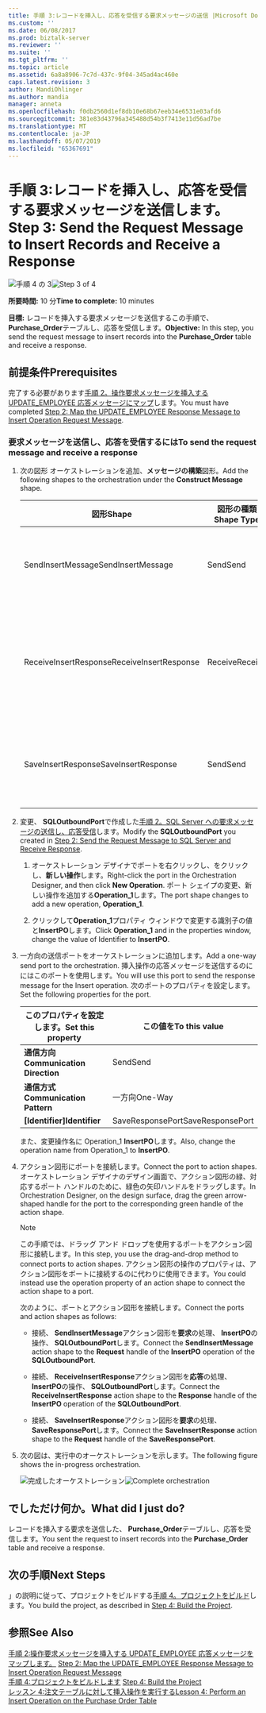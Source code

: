 ```yaml
---
title: 手順 3:レコードを挿入し、応答を受信する要求メッセージの送信 |Microsoft Docs
ms.custom: ''
ms.date: 06/08/2017
ms.prod: biztalk-server
ms.reviewer: ''
ms.suite: ''
ms.tgt_pltfrm: ''
ms.topic: article
ms.assetid: 6a8a8906-7c7d-437c-9f04-345ad4ac460e
caps.latest.revision: 3
author: MandiOhlinger
ms.author: mandia
manager: anneta
ms.openlocfilehash: f0db2560d1ef8db10e68b67eeb34e6531e03afd6
ms.sourcegitcommit: 381e83d43796a345488d54b3f7413e11d56ad7be
ms.translationtype: MT
ms.contentlocale: ja-JP
ms.lasthandoff: 05/07/2019
ms.locfileid: "65367691"
---
```

# <a name="step-3-send-the-request-message-to-insert-records-and-receive-a-response"></a><span data-ttu-id="13102-102">手順 3:レコードを挿入し、応答を受信する要求メッセージを送信します。</span><span class="sxs-lookup"><span data-stu-id="13102-102">Step 3: Send the Request Message to Insert Records and Receive a Response</span></span>
<span data-ttu-id="13102-103">![手順 4 の 3](../../adapters-and-accelerators/adapter-oracle-ebs/media/step-3of4.gif "Step_3of4")</span><span class="sxs-lookup"><span data-stu-id="13102-103">![Step 3 of 4](../../adapters-and-accelerators/adapter-oracle-ebs/media/step-3of4.gif "Step_3of4")</span></span>  
  
 <span data-ttu-id="13102-104">**所要時間:** 10 分</span><span class="sxs-lookup"><span data-stu-id="13102-104">**Time to complete:** 10 minutes</span></span>  
  
 <span data-ttu-id="13102-105">**目標:** レコードを挿入する要求メッセージを送信するこの手順で、 **Purchase_Order**テーブルし、応答を受信します。</span><span class="sxs-lookup"><span data-stu-id="13102-105">**Objective:** In this step, you send the request message to insert records into the **Purchase_Order** table and receive a response.</span></span>  
  
## <a name="prerequisites"></a><span data-ttu-id="13102-106">前提条件</span><span class="sxs-lookup"><span data-stu-id="13102-106">Prerequisites</span></span>  
 <span data-ttu-id="13102-107">完了する必要があります[手順 2。操作要求メッセージを挿入する UPDATE_EMPLOYEE 応答メッセージにマップ](../../adapters-and-accelerators/adapter-sql/step-2-map-update_employee-response-to-insert-operation-request.md)します。</span><span class="sxs-lookup"><span data-stu-id="13102-107">You must have completed [Step 2: Map the UPDATE_EMPLOYEE Response Message to Insert Operation Request Message](../../adapters-and-accelerators/adapter-sql/step-2-map-update_employee-response-to-insert-operation-request.md).</span></span>  
  
### <a name="to-send-the-request-message-and-receive-a-response"></a><span data-ttu-id="13102-108">要求メッセージを送信し、応答を受信するには</span><span class="sxs-lookup"><span data-stu-id="13102-108">To send the request message and receive a response</span></span>  
  
1.  <span data-ttu-id="13102-109">次の図形 オーケストレーションを追加、**メッセージの構築**図形。</span><span class="sxs-lookup"><span data-stu-id="13102-109">Add the following shapes to the orchestration under the **Construct Message** shape.</span></span>  
  
    |<span data-ttu-id="13102-110">図形</span><span class="sxs-lookup"><span data-stu-id="13102-110">Shape</span></span>|<span data-ttu-id="13102-111">図形の種類</span><span class="sxs-lookup"><span data-stu-id="13102-111">Shape Type</span></span>|<span data-ttu-id="13102-112">プロパティ</span><span class="sxs-lookup"><span data-stu-id="13102-112">Properties</span></span>|  
    |-----------|----------------|----------------|  
    |<span data-ttu-id="13102-113">SendInsertMessage</span><span class="sxs-lookup"><span data-stu-id="13102-113">SendInsertMessage</span></span>|<span data-ttu-id="13102-114">Send</span><span class="sxs-lookup"><span data-stu-id="13102-114">Send</span></span>|<span data-ttu-id="13102-115">-設定**メッセージ**に*InsertPO*</span><span class="sxs-lookup"><span data-stu-id="13102-115">-   Set **Message** to *InsertPO*</span></span><br /><span data-ttu-id="13102-116">-設定**名前**に*SendInsertMessage*</span><span class="sxs-lookup"><span data-stu-id="13102-116">-   Set **Name** to *SendInsertMessage*</span></span>|  
    |<span data-ttu-id="13102-117">ReceiveInsertResponse</span><span class="sxs-lookup"><span data-stu-id="13102-117">ReceiveInsertResponse</span></span>|<span data-ttu-id="13102-118">Receive</span><span class="sxs-lookup"><span data-stu-id="13102-118">Receive</span></span>|<span data-ttu-id="13102-119">-設定**アクティブ**に*False*</span><span class="sxs-lookup"><span data-stu-id="13102-119">-   Set **Activate** to *False*</span></span><br /><span data-ttu-id="13102-120">-設定**メッセージ**に*InsertPOResponse*</span><span class="sxs-lookup"><span data-stu-id="13102-120">-   Set **Message** to *InsertPOResponse*</span></span><br /><span data-ttu-id="13102-121">-設定**名前**に*ReceiveInsertResponse*</span><span class="sxs-lookup"><span data-stu-id="13102-121">-   Set **Name** to *ReceiveInsertResponse*</span></span>|  
    |<span data-ttu-id="13102-122">SaveInsertResponse</span><span class="sxs-lookup"><span data-stu-id="13102-122">SaveInsertResponse</span></span>|<span data-ttu-id="13102-123">Send</span><span class="sxs-lookup"><span data-stu-id="13102-123">Send</span></span>|<span data-ttu-id="13102-124">-設定**メッセージ**に*InsertPOResponse*</span><span class="sxs-lookup"><span data-stu-id="13102-124">-   Set **Message** to *InsertPOResponse*</span></span><br /><span data-ttu-id="13102-125">-設定**名前**に*SaveInsertResponse*</span><span class="sxs-lookup"><span data-stu-id="13102-125">-   Set **Name** to *SaveInsertResponse*</span></span>|  
  
2.  <span data-ttu-id="13102-126">変更、 **SQLOutboundPort**で作成した[手順 2。SQL Server への要求メッセージの送信し、応答受信](../../adapters-and-accelerators/adapter-sql/step-2-send-the-request-message-to-sql-server-and-receive-response.md)します。</span><span class="sxs-lookup"><span data-stu-id="13102-126">Modify the **SQLOutboundPort** you created in [Step 2: Send the Request Message to SQL Server and Receive Response](../../adapters-and-accelerators/adapter-sql/step-2-send-the-request-message-to-sql-server-and-receive-response.md).</span></span>  
  
    1.  <span data-ttu-id="13102-127">オーケストレーション デザイナでポートを右クリックし、をクリックし、**新しい操作**します。</span><span class="sxs-lookup"><span data-stu-id="13102-127">Right-click the port in the Orchestration Designer, and then click **New Operation**.</span></span> <span data-ttu-id="13102-128">ポート シェイプの変更、新しい操作を追加する**Operation_1**します。</span><span class="sxs-lookup"><span data-stu-id="13102-128">The port shape changes to add a new operation, **Operation_1**.</span></span>  
  
    2.  <span data-ttu-id="13102-129">クリックして**Operation_1**プロパティ ウィンドウで変更する識別子の値と**InsertPO**します。</span><span class="sxs-lookup"><span data-stu-id="13102-129">Click **Operation_1** and in the properties window, change the value of Identifier to **InsertPO**.</span></span>  
  
3.  <span data-ttu-id="13102-130">一方向の送信ポートをオーケストレーションに追加します。</span><span class="sxs-lookup"><span data-stu-id="13102-130">Add a one-way send port to the orchestration.</span></span> <span data-ttu-id="13102-131">挿入操作の応答メッセージを送信するのににはこのポートを使用します。</span><span class="sxs-lookup"><span data-stu-id="13102-131">You will use this port to send the response message for the Insert operation.</span></span> <span data-ttu-id="13102-132">次のポートのプロパティを設定します。</span><span class="sxs-lookup"><span data-stu-id="13102-132">Set the following properties for the port.</span></span>  
  
    |<span data-ttu-id="13102-133">このプロパティを設定します。</span><span class="sxs-lookup"><span data-stu-id="13102-133">Set this property</span></span>|<span data-ttu-id="13102-134">この値を</span><span class="sxs-lookup"><span data-stu-id="13102-134">To this value</span></span>|  
    |-----------------------|-------------------|  
    |<span data-ttu-id="13102-135">**通信方向**</span><span class="sxs-lookup"><span data-stu-id="13102-135">**Communication Direction**</span></span>|<span data-ttu-id="13102-136">Send</span><span class="sxs-lookup"><span data-stu-id="13102-136">Send</span></span>|  
    |<span data-ttu-id="13102-137">**通信方式**</span><span class="sxs-lookup"><span data-stu-id="13102-137">**Communication Pattern**</span></span>|<span data-ttu-id="13102-138">一方向</span><span class="sxs-lookup"><span data-stu-id="13102-138">One-Way</span></span>|  
    |<span data-ttu-id="13102-139">**[Identifier]**</span><span class="sxs-lookup"><span data-stu-id="13102-139">**Identifier**</span></span>|<span data-ttu-id="13102-140">SaveResponsePort</span><span class="sxs-lookup"><span data-stu-id="13102-140">SaveResponsePort</span></span>|  
  
     <span data-ttu-id="13102-141">また、変更操作名に Operation_1 **InsertPO**します。</span><span class="sxs-lookup"><span data-stu-id="13102-141">Also, change the operation name from Operation_1 to **InsertPO**.</span></span>  
  
4.  <span data-ttu-id="13102-142">アクション図形にポートを接続します。</span><span class="sxs-lookup"><span data-stu-id="13102-142">Connect the port to action shapes.</span></span> <span data-ttu-id="13102-143">オーケストレーション デザイナのデザイン画面で、アクション図形の緑、対応するポート ハンドルのために、緑色の矢印ハンドルをドラッグします。</span><span class="sxs-lookup"><span data-stu-id="13102-143">In Orchestration Designer, on the design surface, drag the green arrow-shaped handle for the port to the corresponding green handle of the action shape.</span></span>  
  
    > [!NOTE]
    >  <span data-ttu-id="13102-144">この手順では、ドラッグ アンド ドロップを使用するポートをアクション図形に接続します。</span><span class="sxs-lookup"><span data-stu-id="13102-144">In this step, you use the drag-and-drop method to connect ports to action shapes.</span></span> <span data-ttu-id="13102-145">アクション図形の操作のプロパティは、アクション図形をポートに接続するのに代わりに使用できます。</span><span class="sxs-lookup"><span data-stu-id="13102-145">You could instead use the operation property of an action shape to connect the action shape to a port.</span></span>  
  
     <span data-ttu-id="13102-146">次のように、ポートとアクション図形を接続します。</span><span class="sxs-lookup"><span data-stu-id="13102-146">Connect the ports and action shapes as follows:</span></span>  
  
    -   <span data-ttu-id="13102-147">接続、 **SendInsertMessage**アクション図形を**要求**の処理、 **InsertPO**の操作、 **SQLOutboundPort**します。</span><span class="sxs-lookup"><span data-stu-id="13102-147">Connect the **SendInsertMessage** action shape to the **Request** handle of the **InsertPO** operation of the **SQLOutboundPort**.</span></span>  
  
    -   <span data-ttu-id="13102-148">接続、 **ReceiveInsertResponse**アクション図形を**応答**の処理、 **InsertPO**の操作、 **SQLOutboundPort**します。</span><span class="sxs-lookup"><span data-stu-id="13102-148">Connect the **ReceiveInsertResponse** action shape to the **Response** handle of the **InsertPO** operation of the **SQLOutboundPort**.</span></span>  
  
    -   <span data-ttu-id="13102-149">接続、 **SaveInsertResponse**アクション図形を**要求**の処理、 **SaveResponsePort**します。</span><span class="sxs-lookup"><span data-stu-id="13102-149">Connect the **SaveInsertResponse** action shape to the **Request** handle of the **SaveResponsePort**.</span></span>  
  
5.  <span data-ttu-id="13102-150">次の図は、実行中のオーケストレーションを示します。</span><span class="sxs-lookup"><span data-stu-id="13102-150">The following figure shows the in-progress orchestration.</span></span>  
  
     <span data-ttu-id="13102-151">![完成したオーケストレーション](../../adapters-and-accelerators/adapter-sql/media/sql-adap-tut-09-comp-orch.gif "sql_adap_tut_09_comp_orch")</span><span class="sxs-lookup"><span data-stu-id="13102-151">![Complete orchestration](../../adapters-and-accelerators/adapter-sql/media/sql-adap-tut-09-comp-orch.gif "sql_adap_tut_09_comp_orch")</span></span>  
  
## <a name="what-did-i-just-do"></a><span data-ttu-id="13102-152">でしただけ何か。</span><span class="sxs-lookup"><span data-stu-id="13102-152">What did I just do?</span></span>  
 <span data-ttu-id="13102-153">レコードを挿入する要求を送信した、 **Purchase_Order**テーブルし、応答を受信します。</span><span class="sxs-lookup"><span data-stu-id="13102-153">You sent the request to insert records into the **Purchase_Order** table and receive a response.</span></span>  
  
## <a name="next-steps"></a><span data-ttu-id="13102-154">次の手順</span><span class="sxs-lookup"><span data-stu-id="13102-154">Next Steps</span></span>  
 <span data-ttu-id="13102-155">」の説明に従って、プロジェクトをビルドする[手順 4。プロジェクトをビルド](../../adapters-and-accelerators/adapter-sql/step-4-build-the-project.md)します。</span><span class="sxs-lookup"><span data-stu-id="13102-155">You build the project, as described in [Step 4: Build the Project](../../adapters-and-accelerators/adapter-sql/step-4-build-the-project.md).</span></span>  
  
## <a name="see-also"></a><span data-ttu-id="13102-156">参照</span><span class="sxs-lookup"><span data-stu-id="13102-156">See Also</span></span>  
 <span data-ttu-id="13102-157">[手順 2:操作要求メッセージを挿入する UPDATE_EMPLOYEE 応答メッセージをマップします。](../../adapters-and-accelerators/adapter-sql/step-2-map-update_employee-response-to-insert-operation-request.md) </span><span class="sxs-lookup"><span data-stu-id="13102-157">[Step 2: Map the UPDATE_EMPLOYEE Response Message to Insert Operation Request Message](../../adapters-and-accelerators/adapter-sql/step-2-map-update_employee-response-to-insert-operation-request.md) </span></span>  
 <span data-ttu-id="13102-158">[手順 4:プロジェクトをビルドします](../../adapters-and-accelerators/adapter-sql/step-4-build-the-project.md) </span><span class="sxs-lookup"><span data-stu-id="13102-158">[Step 4: Build the Project](../../adapters-and-accelerators/adapter-sql/step-4-build-the-project.md) </span></span>  
 [<span data-ttu-id="13102-159">レッスン 4:注文テーブルに対して挿入操作を実行する</span><span class="sxs-lookup"><span data-stu-id="13102-159">Lesson 4: Perform an Insert Operation on the Purchase Order Table</span></span>](../../adapters-and-accelerators/adapter-sql/lesson-4-perform-an-insert-operation-on-the-purchase-order-table.md)